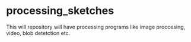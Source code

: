 # processing_sketches
This will repository will have processing programs like image proccesing, video, blob detetction etc.
